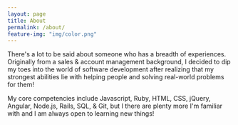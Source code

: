 ```yaml
---
layout: page
title: About
permalink: /about/
feature-img: "img/color.png"
---
```


There's a lot to be said about someone who has a breadth of experiences.  Originally from a sales & account management background, I decided to dip my toes into the world of software development after realizing that my strongest abilities lie with helping people and solving real-world problems for them!

My core competencies include Javascript, Ruby, HTML, CSS, jQuery, Angular, Node.js, Rails, SQL, & Git, but I there are plenty more I'm familiar with and I am always open to learning new things!
